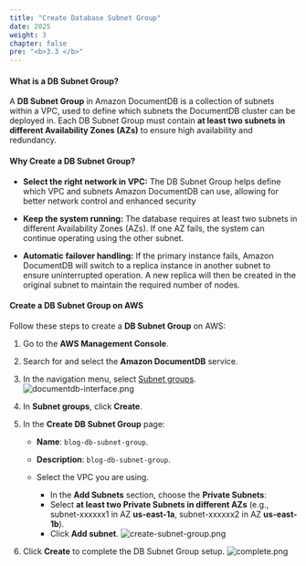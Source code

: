 ```yaml
---
title: "Create Database Subnet Group"
date: 2025
weight: 3
chapter: false
pre: "<b>3.3 </b>"
---
```


#### What is a DB Subnet Group?

A **DB Subnet Group** in Amazon DocumentDB is a collection of subnets within a VPC, used to define which subnets the DocumentDB cluster can be deployed in. Each DB Subnet Group must contain **at least two subnets in different Availability Zones (AZs)** to ensure high availability and redundancy.

#### Why Create a DB Subnet Group?
- **Select the right network in VPC:** The DB Subnet Group helps define which VPC and subnets Amazon DocumentDB can use, allowing for better network control and enhanced security

- **Keep the system running:** The database requires at least two subnets in different Availability Zones (AZs). If one AZ fails, the system can continue operating using the other subnet.

- **Automatic failover handling:** If the primary instance fails, Amazon DocumentDB will switch to a replica instance in another subnet to ensure uninterrupted operation. A new replica will then be created in the original subnet to maintain the required number of nodes.

#### Create a DB Subnet Group on AWS

Follow these steps to create a **DB Subnet Group** on AWS:

1. Go to the **AWS Management Console**.

2. Search for and select the **Amazon DocumentDB** service.

3. In the navigation menu, select [Subnet groups](https://ap-southeast-1.console.aws.amazon.com/docdb/home?region=ap-southeast-1#subnetGroups).
   ![documentdb-interface.png](/images/3-create-vpc-instance/3.3-create-db-sg/3.3.1.png)

4. In **Subnet groups**, click **Create**.

5. In the **Create DB Subnet Group** page:

   - **Name**: `blog-db-subnet-group`.

   - **Description**: `blog-db-subnet-group`.

   - Select the VPC you are using.

     - In the **Add Subnets** section, choose the **Private Subnets**:
     - Select **at least two Private Subnets in different AZs** (e.g., subnet-xxxxxx1 in AZ **us-east-1a**, subnet-xxxxxx2 in AZ **us-east-1b**).
     - Click **Add subnet**.
       ![create-subnet-group.png](/images/3-create-vpc-instance/3.3-create-db-sg/3.3.2.png)

6. Click **Create** to complete the DB Subnet Group setup.
   ![complete.png](/images/3-create-vpc-instance/3.3-create-db-sg/3.3.3.png)